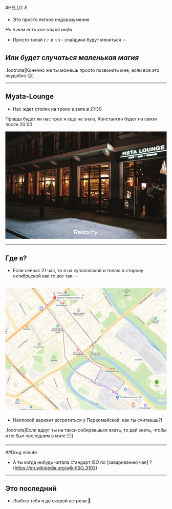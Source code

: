 #HELLO ✌
- Это просто легкое недоразумение
 
 *Но в нем есть кое-какая инфа*

- Просто тапай 👉 и 👈 - слайдики будут меняться
--

*Или будет случаться маленькая магия*
--

.footnote[Конечно же ты можешь просто позвонить мне, если все это неудобно 😊]

---
## Myata-Lounge

- Нас ждет столик на троих в зале в 21:30

 Правда будет ли нас трое я еще не знаю, Константин будет на связи после 20:00

![Myata](images/myata.jpg)

---
## Где я?

- Если сейчас 21 час, то я на купаловской и топаю в сторону октябрьской как то вот так:
--

![Mapa](images/route.jpg)
--

- Неплохой вариант встретиться у Первомайской, как ты считаешь?)


.footnote[Если вдруг ты на такси собираешься ехать, то дай знать, чтобы я не был последним в мяте 🕘]

---

##Drug minute

- А ты когда нибудь читала стандарт ISO по [завариванию чая] ?(https://en.wikipedia.org/wiki/ISO_3103)
---
## Это последний

- Люблю тебя и до скорой встречи 💖

